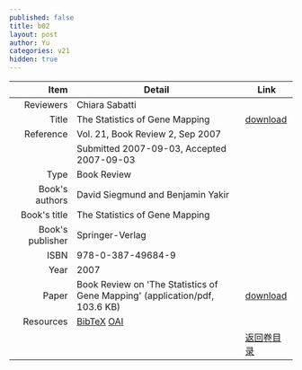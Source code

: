 ```yaml
---
published: false
title: b02
layout: post
author: Yu
categories: v21
hidden: true
---
```


| Item | Detail | Link |
|---:|---|---|
| Reviewers | Chiara Sabatti| |
| Title |The Statistics of Gene Mapping | [download](http://www.jstatsoft.org/v21/b02/paper) |
| Reference |Vol. 21, Book Review 2, Sep 2007 | |
| | Submitted 2007-09-03, Accepted 2007-09-03| | 
| Type | Book Review| |
| Book's authors | David Siegmund and Benjamin Yakir| |
| Book's title | The Statistics of Gene Mapping| |
| Book's publisher | Springer-Verlag| |
| ISBN | 978-0-387-49684-9| |
| Year | 2007| |
| Paper | Book Review on 'The Statistics of Gene Mapping'  (application/pdf, 103.6 KB)| [download](http://www.jstatsoft.org/v21/b02/paper) |
| Resources | [BibTeX](http://www.jstatsoft.org/v21/b02/bibtex) [OAI](http://www.jstatsoft.org/oai?verb=GetRecord&identifier=oai.jstatsoft/v21/b02&prefix=oai_dc)| |
| |  | [返回卷目录]({{site.baseurl}}/volume/v21.html) |